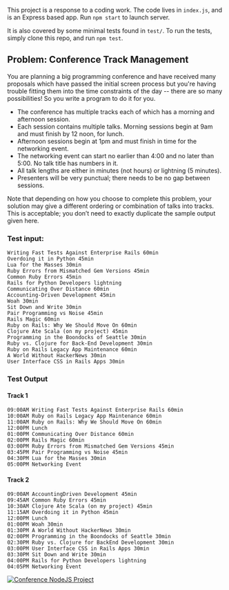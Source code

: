 
This project is a response to a coding work.
The code lives in `index.js`, and is an Express based app. Run `npm start` to launch server.

It is also covered by some minimal tests found in `test/`.
To run the tests, simply clone this repo, and run `npm test`.

## Problem: Conference Track Management

You are planning a big programming conference and have received many proposals
which have passed the initial screen process but you're having trouble fitting
them into the time constraints of the day -- there are so many possibilities!
So you write a program to do it for you.

 * The conference has multiple tracks each of which has a morning and afternoon session.
 * Each session contains multiple talks. Morning sessions begin at 9am and must finish by 12 noon, for lunch.
 * Afternoon sessions begin at 1pm and must finish in time for the networking event.
 * The networking event can start no earlier than 4:00 and no later than 5:00. No talk title has numbers in it.
 * All talk lengths are either in minutes (not hours) or lightning (5 minutes).
 * Presenters will be very punctual; there needs to be no gap between sessions.

Note that depending on how you choose to complete this problem, your solution
may give a different ordering or combination of talks into tracks.
This is acceptable; you don’t need to exactly duplicate the sample output given
here.

### Test input:

    Writing Fast Tests Against Enterprise Rails 60min
    Overdoing it in Python 45min
    Lua for the Masses 30min
    Ruby Errors from Mismatched Gem Versions 45min
    Common Ruby Errors 45min
    Rails for Python Developers lightning
    Communicating Over Distance 60min
    Accounting-Driven Development 45min
    Woah 30min
    Sit Down and Write 30min
    Pair Programming vs Noise 45min
    Rails Magic 60min
    Ruby on Rails: Why We Should Move On 60min
    Clojure Ate Scala (on my project) 45min
    Programming in the Boondocks of Seattle 30min
    Ruby vs. Clojure for Back-End Development 30min
    Ruby on Rails Legacy App Maintenance 60min
    A World Without HackerNews 30min
    User Interface CSS in Rails Apps 30min

### Test Output

#### Track 1

    09:00AM Writing Fast Tests Against Enterprise Rails 60min
    10:00AM Ruby on Rails Legacy App Maintenance 60min
    11:00AM Ruby on Rails: Why We Should Move On 60min
    12:00PM Lunch
    01:00PM Communicating Over Distance 60min
    02:00PM Rails Magic 60min
    03:00PM Ruby Errors from Mismatched Gem Versions 45min
    03:45PM Pair Programming vs Noise 45min
    04:30PM Lua for the Masses 30min
    05:00PM Networking Event

#### Track 2

    09:00AM Accounting­Driven Development 45min
    09:45AM Common Ruby Errors 45min
    10:30AM Clojure Ate Scala (on my project) 45min
    11:15AM Overdoing it in Python 45min
    12:00PM Lunch
    01:00PM Woah 30min
    01:30PM A World Without HackerNews 30min
    02:00PM Programming in the Boondocks of Seattle 30min
    02:30PM Ruby vs. Clojure for Back­End Development 30min
    03:00PM User Interface CSS in Rails Apps 30min
    03:30PM Sit Down and Write 30min
    04:00PM Rails for Python Developers lightning
    04:05PM Networking Event

[![Conference NodeJS Project](http://img.youtube.com/vi/64i-yt5muYA/0.jpg)](http://www.youtube.com/watch?v=64i-yt5muYA)
